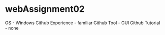 # webAssignment02
OS - Windows
Github Experience - familiar
Github Tool - GUI
Github Tutorial - none
